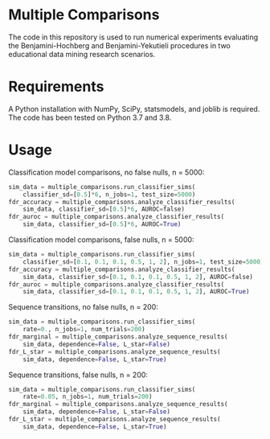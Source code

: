 # Multiple Comparisons

The code in this repository is used to run numerical experiments evaluating the Benjamini-Hochberg and Benjamini-Yekutieli procedures in two educational data mining research scenarios.

# Requirements

A Python installation with NumPy, SciPy, statsmodels, and joblib is required.  The code has been tested on Python 3.7 and 3.8.

# Usage

Classification model comparisons, no false nulls, n = 5000:
```python
sim_data = multiple_comparisons.run_classifier_sims(
    classifier_sd=[0.5]*6, n_jobs=1, test_size=5000)
fdr_accuracy = multiple_comparisons.analyze_classifier_results(
    sim_data, classifier_sd=[0.5]*6, AUROC=false)
fdr_auroc = multiple_comparisons.analyze_classifier_results(
    sim_data, classifier_sd=[0.5]*6, AUROC=True)
```
Classification model comparisons, false nulls, n = 5000:
```python
sim_data = multiple_comparisons.run_classifier_sims(
    classifier_sd=[0.1, 0.1, 0.1, 0.5, 1, 2], n_jobs=1, test_size=5000)
fdr_accuracy = multiple_comparisons.analyze_classifier_results(
    sim_data, classifier_sd=[0.1, 0.1, 0.1, 0.5, 1, 2], AUROC=false)
fdr_auroc = multiple_comparisons.analyze_classifier_results(
    sim_data, classifier_sd=[0.1, 0.1, 0.1, 0.5, 1, 2], AUROC=True)
```
Sequence transitions, no false nulls, n = 200:
```python
sim_data = multiple_comparisons.run_classifier_sims(
    rate=0., n_jobs=1, num_trials=200)
fdr_marginal = multiple_comparisons.analyze_sequence_results(
    sim_data, dependence=False, L_star=False)
fdr_L_star = multiple_comparisons.analyze_sequence_results(
    sim_data, dependence=False, L_star=True)
```
Sequence transitions, false nulls, n = 200:
```python
sim_data = multiple_comparisons.run_classifier_sims(
    rate=0.05, n_jobs=1, num_trials=200)
fdr_marginal = multiple_comparisons.analyze_sequence_results(
    sim_data, dependence=False, L_star=False)
fdr_L_star = multiple_comparisons.analyze_sequence_results(
    sim_data, dependence=False, L_star=True)
```
